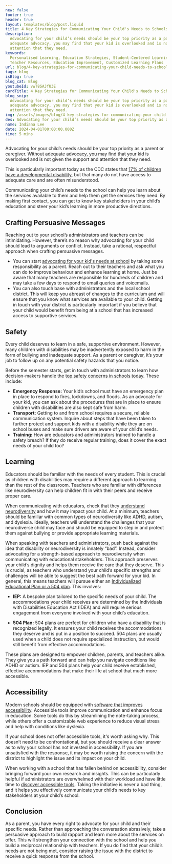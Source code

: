 ```yaml
---
new: false
footer: true
header: true
layout: templates/blog/post.liquid
title: 4 Key Strategies for Communicating Your Child's Needs to Schools
description:
  Advocating for your child’s needs should be your top priority as a parent or caregiver. Without
  adequate advocacy, you may find that your kid is overlooked and is not given the support and
  attention that they need.
keywords:
  Personalised Learning, Education Strategies, Student-Centered Learning, Classroom Innovation,
  Teacher Resources, Education Improvement, Customized Learning Plans
url: blog/4-key-strategies-for-communicating-your-child-needs-to-school/
tags: blog
isBlog: true
blog_cat: Blog
youtubeId: vwT8SAJfU3E
cardTitle: 4 Key Strategies for Communicating Your Child's Needs to Schools
blog_snip:
  Advocating for your child’s needs should be your top priority as a parent or caregiver. Without
  adequate advocacy, you may find that your kid is overlooked and is not given the support and
  attention that they need.
img: /assets/images/blog/4-key-strategies-for-communicating-your-child-needs-to-schools/4-key-strategies-for-communicating-your-child-needs-to-schools.png
des: Advocating for your child’s needs should be your top priority as a parent or caregiver.
name: Indiana Lee
date: 2024-04-01T00:00:00.000Z
time: 5 mins
---
```


Advocating for your child’s needs should be your top priority as a parent or caregiver. Without
adequate advocacy, you may find that your kid is overlooked and is not given the support and
attention that they need.

This is particularly important today as the CDC states that
[17% of children have a developmental disability](https://www.cdc.gov/ncbddd/developmentaldisabilities/about.html),
but that many do not have access to adequate care and are often misunderstood.

Communicating your child’s needs to the school can help you learn about the services available to
them and help them get the services they need. By making first contact, you can get to know key
stakeholders in your child’s education and steer your kid’s learning in more productive directions.

## Crafting Persuasive Messages

Reaching out to your school’s administrators and teachers can be intimidating. However, there’s no
reason why advocating for your child should lead to arguments or conflict. Instead, take a rational,
respectful approach when crafting persuasive messages.

- You can start
  [advocating for your kid's needs at school](https://www.childrenscolorado.org/conditions-and-advice/parenting/parenting-articles/advocating-for-your-child/)
  by taking some responsibility as a parent. Reach out to their teachers and ask what you can do to
  improve behaviour and enhance learning at home. Just be aware that many teachers are responsible
  for hundreds of children and may take a few days to respond to email queries and voicemails.
- You can also touch base with administrators and the local school district. This will keep you
  abreast of changes to the curriculum and will ensure that you know what services are available to
  your child. Getting in touch with your district is particularly important if you believe that your
  child would benefit from being at a school that has increased access to supportive services.

## Safety

Every child deserves to learn in a safe, supportive environment. However, many children with
disabilities may be inadvertently exposed to harm in the form of bullying and inadequate support. As
a parent or caregiver, it’s your job to follow up on any potential safety hazards that you notice.

Before the semester starts, get in touch with administrators to learn how decision-makers handle the
[top safety concerns in schools today](https://www.emciwireless.com/top-5-school-communications-safety-priorities/).
These include:

- **Emergency Response:** Your kid’s school must have an emergency plan in place to respond to
  fires, lockdowns, and floods. As an advocate for your kid, you can ask about the procedures that
  are in place to ensure children with disabilities are also kept safe from harm.
- **Transport:** Getting to and from school requires a secure, reliable communication system.
  Inquire about steps that have been taken to further protect and support kids with a disability
  while they are on school buses and make sure drivers are aware of your child’s needs.
- **Training:** How are educators and administrators trained to handle a safety breach? If they do
  receive regular training, does it cover the exact needs of your child too?

## Learning

Educators should be familiar with the needs of every student. This is crucial as children with
disabilities may require a different approach to learning than the rest of the classroom. Teachers
who are familiar with differences like neurodiversity can help children fit in with their peers and
receive proper care.

When communicating with educators, check that they
[understand neurodiversity](https://www.zocdoc.com/blog/what-does-it-mean-to-be-neurodivergent/) and
how it may impact your child. At a minimum, teachers should be familiar with common types of
neurodiversity like ADHD, autism, and dyslexia. Ideally, teachers will understand the challenges
that your neurodiverse child may face and should be equipped to step in and protect them against
bullying or provide appropriate learning materials.

When speaking with teachers and administrators, push back against the idea that disability or
neurodiversity is innately “bad”. Instead, consider advocating for a strength-based approach to
neurodiversity when communicating with educational stakeholders. This approach preserves your
child’s dignity and helps them receive the care that they deserve. This is crucial, as teachers who
understand your child’s specific strengths and challenges will be able to suggest the best path
forward for your kid. In general, this means teachers will pursue either an
[Individualized Educational Plan or a 504 plan](https://www.washington.edu/accesscomputing/what-difference-between-iep-and-504-plan).
This involves:

- **IEP:** A bespoke plan tailored to the specific needs of your child. The accommodations your
  child receives are determined by the Individuals with Disabilities Education Act (IDEA) and will
  require serious engagement from everyone involved with your child’s education.

- **504 Plan:** 504 plans are perfect for children who have a disability that is recognized legally.
  It ensures your child receives the accommodations they deserve and is put in a position to
  succeed. 504 plans are usually used when a child does not require specialized instruction, but
  would still benefit from effective accommodations.

These plans are designed to empower children, parents, and teachers alike. They give you a path
forward and can help you navigate conditions like ADHD or autism. IEP and 504 plans help your child
receive established, effective accommodations that make their life at school that much more
accessible.

## Accessibility

Modern schools should be equipped with
[software that improves accessibility](https://www.helperbird.com/blog/enhancing-inclusivity-role-of-accessibility-software-in-modern-classrooms-with-helperbird/).
Accessible tools improve communication and enhance focus in education. Some tools do this by
streamlining the note-taking process, while others offer a customizable web experience to reduce
visual stress and help with conditions like dyslexia.

If your school does not offer accessible tools, it's worth asking why. This doesn’t need to be
confrontational, but you should receive a clear answer as to why your school has not invested in
accessibility. If you are unsatisfied with the response, it may be worth raising the concern with
the district to highlight the issue and its impact on your child.

When working with a school that has fallen behind on accessibility, consider bringing forward your
own research and insights. This can be particularly helpful if administrators are overwhelmed with
their workload and have little time to
[discover accessible tools](https://www.helperbird.com/blog/helping-students-thrive-with-helperbirds-accessibility-tools/).
Taking the initiative is never a bad thing, and it helps you effectively communicate your child’s
needs to key stakeholders at your child’s school.

## Conclusion

As a parent, you have every right to advocate for your child and their specific needs. Rather than
approaching the conversation abrasively, take a persuasive approach to build rapport and learn more
about the services on offer. This will strengthen your connection with the school and help you build
a reciprocal relationship with teachers. If you do find that your child’s needs are not being met,
consider raising the issue with the district to receive a quick response from the school.
